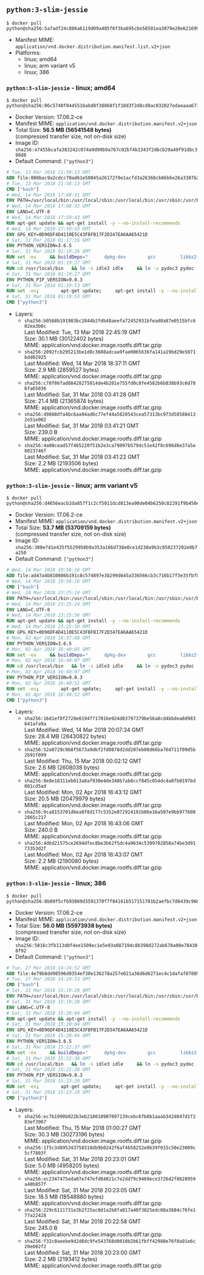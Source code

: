 ## `python:3-slim-jessie`

```console
$ docker pull python@sha256:5a7adf24c886a6119d09a405f6f3ba695cbe58501ea3079e20e6216994370f15
```

-	Manifest MIME: `application/vnd.docker.distribution.manifest.list.v2+json`
-	Platforms:
	-	linux; amd64
	-	linux; arm variant v5
	-	linux; 386

### `python:3-slim-jessie` - linux; amd64

```console
$ docker pull python@sha256:06c5740f0445516abd8f38868f1f18d3f2d8cd0ac032027edaeaaa67138e0754
```

-	Docker Version: 17.06.2-ce
-	Manifest MIME: `application/vnd.docker.distribution.manifest.v2+json`
-	Total Size: **56.5 MB (56541548 bytes)**  
	(compressed transfer size, not on-disk size)
-	Image ID: `sha256:e7455bcafa383242c074a9d99b9a767c02bf4b1343f2d6cb29a49f91dbc398d8`
-	Default Command: `["python3"]`

```dockerfile
# Tue, 13 Mar 2018 21:58:13 GMT
ADD file:080bac9a2cdcc70ad61e50045a26172f0e1acfd3a26360cb86b6e26a3307b2e1 in / 
# Tue, 13 Mar 2018 21:58:13 GMT
CMD ["bash"]
# Wed, 14 Mar 2018 17:08:31 GMT
ENV PATH=/usr/local/bin:/usr/local/sbin:/usr/local/bin:/usr/sbin:/usr/bin:/sbin:/bin
# Wed, 14 Mar 2018 17:08:32 GMT
ENV LANG=C.UTF-8
# Wed, 14 Mar 2018 17:50:43 GMT
RUN apt-get update && apt-get install -y --no-install-recommends 		ca-certificates 		libexpat1 		libffi6 		libgdbm3 		libreadline6 		libsqlite3-0 		libssl1.0.0 	&& rm -rf /var/lib/apt/lists/*
# Wed, 14 Mar 2018 17:50:43 GMT
ENV GPG_KEY=0D96DF4D4110E5C43FBFB17F2D347EA6AA65421D
# Sat, 31 Mar 2018 01:17:16 GMT
ENV PYTHON_VERSION=3.6.5
# Sat, 31 Mar 2018 01:19:26 GMT
RUN set -ex 	&& buildDeps=" 		dpkg-dev 		gcc 		libbz2-dev 		libc6-dev 		libexpat1-dev 		libffi-dev 		libgdbm-dev 		liblzma-dev 		libncursesw5-dev 		libreadline-dev 		libsqlite3-dev 		libssl-dev 		make 		tcl-dev 		tk-dev 		wget 		xz-utils 		zlib1g-dev 		$(command -v gpg > /dev/null || echo 'gnupg dirmngr') 	" 	&& apt-get update && apt-get install -y $buildDeps --no-install-recommends && rm -rf /var/lib/apt/lists/* 		&& wget -O python.tar.xz "https://www.python.org/ftp/python/${PYTHON_VERSION%%[a-z]*}/Python-$PYTHON_VERSION.tar.xz" 	&& wget -O python.tar.xz.asc "https://www.python.org/ftp/python/${PYTHON_VERSION%%[a-z]*}/Python-$PYTHON_VERSION.tar.xz.asc" 	&& export GNUPGHOME="$(mktemp -d)" 	&& gpg --keyserver ha.pool.sks-keyservers.net --recv-keys "$GPG_KEY" 	&& gpg --batch --verify python.tar.xz.asc python.tar.xz 	&& rm -rf "$GNUPGHOME" python.tar.xz.asc 	&& mkdir -p /usr/src/python 	&& tar -xJC /usr/src/python --strip-components=1 -f python.tar.xz 	&& rm python.tar.xz 		&& cd /usr/src/python 	&& gnuArch="$(dpkg-architecture --query DEB_BUILD_GNU_TYPE)" 	&& ./configure 		--build="$gnuArch" 		--enable-loadable-sqlite-extensions 		--enable-shared 		--with-system-expat 		--with-system-ffi 		--without-ensurepip 	&& make -j "$(nproc)" 	&& make install 	&& ldconfig 		&& apt-get purge -y --auto-remove $buildDeps 		&& find /usr/local -depth 		\( 			\( -type d -a \( -name test -o -name tests \) \) 			-o 			\( -type f -a \( -name '*.pyc' -o -name '*.pyo' \) \) 		\) -exec rm -rf '{}' + 	&& rm -rf /usr/src/python
# Sat, 31 Mar 2018 01:19:27 GMT
RUN cd /usr/local/bin 	&& ln -s idle3 idle 	&& ln -s pydoc3 pydoc 	&& ln -s python3 python 	&& ln -s python3-config python-config
# Sat, 31 Mar 2018 01:19:27 GMT
ENV PYTHON_PIP_VERSION=9.0.3
# Sat, 31 Mar 2018 01:19:53 GMT
RUN set -ex; 		apt-get update; 	apt-get install -y --no-install-recommends wget; 	rm -rf /var/lib/apt/lists/*; 		wget -O get-pip.py 'https://bootstrap.pypa.io/get-pip.py'; 		apt-get purge -y --auto-remove wget; 		python get-pip.py 		--disable-pip-version-check 		--no-cache-dir 		"pip==$PYTHON_PIP_VERSION" 	; 	pip --version; 		find /usr/local -depth 		\( 			\( -type d -a \( -name test -o -name tests \) \) 			-o 			\( -type f -a \( -name '*.pyc' -o -name '*.pyo' \) \) 		\) -exec rm -rf '{}' +; 	rm -f get-pip.py
# Sat, 31 Mar 2018 01:19:53 GMT
CMD ["python3"]
```

-	Layers:
	-	`sha256:b0568b191983bc2844b2fdb48aeefa72452931bfead0a87e0515bfc602ea3b0c`  
		Last Modified: Tue, 13 Mar 2018 22:45:19 GMT  
		Size: 30.1 MB (30122402 bytes)  
		MIME: application/vnd.docker.image.rootfs.diff.tar.gzip
	-	`sha256:2092fcb295213be1d8c3608adcaa9fae0065636fa141a19bd29e5071bdd02925`  
		Last Modified: Wed, 14 Mar 2018 18:37:11 GMT  
		Size: 2.9 MB (2859527 bytes)  
		MIME: application/vnd.docker.image.rootfs.diff.tar.gzip
	-	`sha256:c78f86fad88428275014de4b201e755fd0c8fe4582b6b838b93c6d786fa65036`  
		Last Modified: Sat, 31 Mar 2018 03:41:28 GMT  
		Size: 21.4 MB (21365874 bytes)  
		MIME: application/vnd.docker.image.rootfs.diff.tar.gzip
	-	`sha256:d9888dfa4bc6aa94ad6c77ef44a5820543cea57313bc973d585884132e51e002`  
		Last Modified: Sat, 31 Mar 2018 03:41:21 GMT  
		Size: 239.0 B  
		MIME: application/vnd.docker.image.rootfs.diff.tar.gzip
	-	`sha256:4a08cead57f465220f51b2e3ca79097b579dc51e42f8c696d8e37a5e8023746f`  
		Last Modified: Sat, 31 Mar 2018 03:41:22 GMT  
		Size: 2.2 MB (2193506 bytes)  
		MIME: application/vnd.docker.image.rootfs.diff.tar.gzip

### `python:3-slim-jessie` - linux; arm variant v5

```console
$ docker pull python@sha256:d4656eacb2da857f1c2cf5011dcd813ea90de04b6250c82291f9b450e94fe7c0
```

-	Docker Version: 17.06.2-ce
-	Manifest MIME: `application/vnd.docker.distribution.manifest.v2+json`
-	Total Size: **53.7 MB (53709159 bytes)**  
	(compressed transfer size, not on-disk size)
-	Image ID: `sha256:380e741e435f5529958b9a353a166d738e0ce1d238a9b3c858237202e0b7a250`
-	Default Command: `["python3"]`

```dockerfile
# Wed, 14 Mar 2018 19:56:16 GMT
ADD file:ad47a4b810086b191c8c574897e3b299d645a336566cb3c716b17f3e35fbf87d in / 
# Wed, 14 Mar 2018 19:56:16 GMT
CMD ["bash"]
# Wed, 14 Mar 2018 23:25:24 GMT
ENV PATH=/usr/local/bin:/usr/local/sbin:/usr/local/bin:/usr/sbin:/usr/bin:/sbin:/bin
# Wed, 14 Mar 2018 23:25:24 GMT
ENV LANG=C.UTF-8
# Wed, 14 Mar 2018 23:25:56 GMT
RUN apt-get update && apt-get install -y --no-install-recommends 		ca-certificates 		libexpat1 		libffi6 		libgdbm3 		libreadline6 		libsqlite3-0 		libssl1.0.0 	&& rm -rf /var/lib/apt/lists/*
# Wed, 14 Mar 2018 23:25:56 GMT
ENV GPG_KEY=0D96DF4D4110E5C43FBFB17F2D347EA6AA65421D
# Mon, 02 Apr 2018 16:37:08 GMT
ENV PYTHON_VERSION=3.6.5
# Mon, 02 Apr 2018 16:40:05 GMT
RUN set -ex 	&& buildDeps=" 		dpkg-dev 		gcc 		libbz2-dev 		libc6-dev 		libexpat1-dev 		libffi-dev 		libgdbm-dev 		liblzma-dev 		libncursesw5-dev 		libreadline-dev 		libsqlite3-dev 		libssl-dev 		make 		tcl-dev 		tk-dev 		wget 		xz-utils 		zlib1g-dev 		$(command -v gpg > /dev/null || echo 'gnupg dirmngr') 	" 	&& apt-get update && apt-get install -y $buildDeps --no-install-recommends && rm -rf /var/lib/apt/lists/* 		&& wget -O python.tar.xz "https://www.python.org/ftp/python/${PYTHON_VERSION%%[a-z]*}/Python-$PYTHON_VERSION.tar.xz" 	&& wget -O python.tar.xz.asc "https://www.python.org/ftp/python/${PYTHON_VERSION%%[a-z]*}/Python-$PYTHON_VERSION.tar.xz.asc" 	&& export GNUPGHOME="$(mktemp -d)" 	&& gpg --keyserver ha.pool.sks-keyservers.net --recv-keys "$GPG_KEY" 	&& gpg --batch --verify python.tar.xz.asc python.tar.xz 	&& rm -rf "$GNUPGHOME" python.tar.xz.asc 	&& mkdir -p /usr/src/python 	&& tar -xJC /usr/src/python --strip-components=1 -f python.tar.xz 	&& rm python.tar.xz 		&& cd /usr/src/python 	&& gnuArch="$(dpkg-architecture --query DEB_BUILD_GNU_TYPE)" 	&& ./configure 		--build="$gnuArch" 		--enable-loadable-sqlite-extensions 		--enable-shared 		--with-system-expat 		--with-system-ffi 		--without-ensurepip 	&& make -j "$(nproc)" 	&& make install 	&& ldconfig 		&& apt-get purge -y --auto-remove $buildDeps 		&& find /usr/local -depth 		\( 			\( -type d -a \( -name test -o -name tests \) \) 			-o 			\( -type f -a \( -name '*.pyc' -o -name '*.pyo' \) \) 		\) -exec rm -rf '{}' + 	&& rm -rf /usr/src/python
# Mon, 02 Apr 2018 16:40:07 GMT
RUN cd /usr/local/bin 	&& ln -s idle3 idle 	&& ln -s pydoc3 pydoc 	&& ln -s python3 python 	&& ln -s python3-config python-config
# Mon, 02 Apr 2018 16:40:07 GMT
ENV PYTHON_PIP_VERSION=9.0.3
# Mon, 02 Apr 2018 16:40:51 GMT
RUN set -ex; 		apt-get update; 	apt-get install -y --no-install-recommends wget; 	rm -rf /var/lib/apt/lists/*; 		wget -O get-pip.py 'https://bootstrap.pypa.io/get-pip.py'; 		apt-get purge -y --auto-remove wget; 		python get-pip.py 		--disable-pip-version-check 		--no-cache-dir 		"pip==$PYTHON_PIP_VERSION" 	; 	pip --version; 		find /usr/local -depth 		\( 			\( -type d -a \( -name test -o -name tests \) \) 			-o 			\( -type f -a \( -name '*.pyc' -o -name '*.pyo' \) \) 		\) -exec rm -rf '{}' +; 	rm -f get-pip.py
# Mon, 02 Apr 2018 16:40:52 GMT
CMD ["python3"]
```

-	Layers:
	-	`sha256:16d1ef8f2728e0194f717016e924d03797379be56a8cd4bbdea8d983641afa9a`  
		Last Modified: Wed, 14 Mar 2018 20:07:34 GMT  
		Size: 28.4 MB (28430822 bytes)  
		MIME: application/vnd.docker.image.rootfs.diff.tar.gzip
	-	`sha256:52a0729c9b8f5673a9dbf2fd0878d2dd207eb08d66ba76d711f09d5b2b91f099`  
		Last Modified: Thu, 15 Mar 2018 00:02:12 GMT  
		Size: 2.6 MB (2608038 bytes)  
		MIME: application/vnd.docker.image.rootfs.diff.tar.gzip
	-	`sha256:8e8e18311eb013a8af930e4de348b7ab8ccf845c054dc4a8fb0197bd001cd5ad`  
		Last Modified: Mon, 02 Apr 2018 16:43:12 GMT  
		Size: 20.5 MB (20479979 bytes)  
		MIME: application/vnd.docker.image.rootfs.diff.tar.gzip
	-	`sha256:0ca8153701d6ea8f8d177c5352e072924191b06e16a507e9bb9776082865c217`  
		Last Modified: Mon, 02 Apr 2018 16:43:06 GMT  
		Size: 240.0 B  
		MIME: application/vnd.docker.image.rootfs.diff.tar.gzip
	-	`sha256:4d6d21575ce2694dfec8be3b62f5dc4a9634c5399702858a74be3d9173353d2f`  
		Last Modified: Mon, 02 Apr 2018 16:43:07 GMT  
		Size: 2.2 MB (2190080 bytes)  
		MIME: application/vnd.docker.image.rootfs.diff.tar.gzip

### `python:3-slim-jessie` - linux; 386

```console
$ docker pull python@sha256:8b89f5cfb93869d3591370f7f84161b517151701b2aefbc7d6439c96681a7d20
```

-	Docker Version: 17.06.2-ce
-	Manifest MIME: `application/vnd.docker.distribution.manifest.v2+json`
-	Total Size: **56.0 MB (55973938 bytes)**  
	(compressed transfer size, not on-disk size)
-	Image ID: `sha256:5016c3fb113d0f4ee1509ec1e5e93a087194c8b398d272ab678a00e784308f92`
-	Default Command: `["python3"]`

```dockerfile
# Tue, 27 Mar 2018 14:24:52 GMT
ADD file:4e79b8dd98596d0354ef30e136278a257e021a36d6d6271ec4c1dafaf07889ae in / 
# Tue, 27 Mar 2018 14:24:53 GMT
CMD ["bash"]
# Sat, 31 Mar 2018 15:19:29 GMT
ENV PATH=/usr/local/bin:/usr/local/sbin:/usr/local/bin:/usr/sbin:/usr/bin:/sbin:/bin
# Sat, 31 Mar 2018 15:19:29 GMT
ENV LANG=C.UTF-8
# Sat, 31 Mar 2018 15:20:04 GMT
RUN apt-get update && apt-get install -y --no-install-recommends 		ca-certificates 		libexpat1 		libffi6 		libgdbm3 		libreadline6 		libsqlite3-0 		libssl1.0.0 	&& rm -rf /var/lib/apt/lists/*
# Sat, 31 Mar 2018 15:20:04 GMT
ENV GPG_KEY=0D96DF4D4110E5C43FBFB17F2D347EA6AA65421D
# Sat, 31 Mar 2018 15:20:04 GMT
ENV PYTHON_VERSION=3.6.5
# Sat, 31 Mar 2018 15:22:37 GMT
RUN set -ex 	&& buildDeps=" 		dpkg-dev 		gcc 		libbz2-dev 		libc6-dev 		libexpat1-dev 		libffi-dev 		libgdbm-dev 		liblzma-dev 		libncursesw5-dev 		libreadline-dev 		libsqlite3-dev 		libssl-dev 		make 		tcl-dev 		tk-dev 		wget 		xz-utils 		zlib1g-dev 		$(command -v gpg > /dev/null || echo 'gnupg dirmngr') 	" 	&& apt-get update && apt-get install -y $buildDeps --no-install-recommends && rm -rf /var/lib/apt/lists/* 		&& wget -O python.tar.xz "https://www.python.org/ftp/python/${PYTHON_VERSION%%[a-z]*}/Python-$PYTHON_VERSION.tar.xz" 	&& wget -O python.tar.xz.asc "https://www.python.org/ftp/python/${PYTHON_VERSION%%[a-z]*}/Python-$PYTHON_VERSION.tar.xz.asc" 	&& export GNUPGHOME="$(mktemp -d)" 	&& gpg --keyserver ha.pool.sks-keyservers.net --recv-keys "$GPG_KEY" 	&& gpg --batch --verify python.tar.xz.asc python.tar.xz 	&& rm -rf "$GNUPGHOME" python.tar.xz.asc 	&& mkdir -p /usr/src/python 	&& tar -xJC /usr/src/python --strip-components=1 -f python.tar.xz 	&& rm python.tar.xz 		&& cd /usr/src/python 	&& gnuArch="$(dpkg-architecture --query DEB_BUILD_GNU_TYPE)" 	&& ./configure 		--build="$gnuArch" 		--enable-loadable-sqlite-extensions 		--enable-shared 		--with-system-expat 		--with-system-ffi 		--without-ensurepip 	&& make -j "$(nproc)" 	&& make install 	&& ldconfig 		&& apt-get purge -y --auto-remove $buildDeps 		&& find /usr/local -depth 		\( 			\( -type d -a \( -name test -o -name tests \) \) 			-o 			\( -type f -a \( -name '*.pyc' -o -name '*.pyo' \) \) 		\) -exec rm -rf '{}' + 	&& rm -rf /usr/src/python
# Sat, 31 Mar 2018 15:22:38 GMT
RUN cd /usr/local/bin 	&& ln -s idle3 idle 	&& ln -s pydoc3 pydoc 	&& ln -s python3 python 	&& ln -s python3-config python-config
# Sat, 31 Mar 2018 15:22:38 GMT
ENV PYTHON_PIP_VERSION=9.0.3
# Sat, 31 Mar 2018 15:23:20 GMT
RUN set -ex; 		apt-get update; 	apt-get install -y --no-install-recommends wget; 	rm -rf /var/lib/apt/lists/*; 		wget -O get-pip.py 'https://bootstrap.pypa.io/get-pip.py'; 		apt-get purge -y --auto-remove wget; 		python get-pip.py 		--disable-pip-version-check 		--no-cache-dir 		"pip==$PYTHON_PIP_VERSION" 	; 	pip --version; 		find /usr/local -depth 		\( 			\( -type d -a \( -name test -o -name tests \) \) 			-o 			\( -type f -a \( -name '*.pyc' -o -name '*.pyo' \) \) 		\) -exec rm -rf '{}' +; 	rm -f get-pip.py
# Sat, 31 Mar 2018 15:23:20 GMT
CMD ["python3"]
```

-	Layers:
	-	`sha256:ec7b1998b022b3eb218010907097139cebc6fb8b1aaab342d847d1f283ef3967`  
		Last Modified: Thu, 15 Mar 2018 01:00:27 GMT  
		Size: 30.3 MB (30273196 bytes)  
		MIME: application/vnd.docker.image.rootfs.diff.tar.gzip
	-	`sha256:1f5c3d895343758318db9b0242f6af4b58252e0b39f015c50e23009c5cf7803f`  
		Last Modified: Sat, 31 Mar 2018 20:23:01 GMT  
		Size: 5.0 MB (4958205 bytes)  
		MIME: application/vnd.docker.image.rootfs.diff.tar.gzip
	-	`sha256:ec2347475eda07e747efd84821c7e2dd79c9469ece3726d2f8628959a40b857f`  
		Last Modified: Sat, 31 Mar 2018 20:23:05 GMT  
		Size: 18.5 MB (18548880 bytes)  
		MIME: application/vnd.docker.image.rootfs.diff.tar.gzip
	-	`sha256:229c6111731e3b2f25ac0d1a2b8fa017a40f3825edc08a3684c76fe177a22428`  
		Last Modified: Sat, 31 Mar 2018 20:22:58 GMT  
		Size: 245.0 B  
		MIME: application/vnd.docker.image.rootfs.diff.tar.gzip
	-	`sha256:f32c0aeebe9d2d6dc9fe543768d0010b2b61fbff42988e76f0a91e6c20e002f2`  
		Last Modified: Sat, 31 Mar 2018 20:23:00 GMT  
		Size: 2.2 MB (2193412 bytes)  
		MIME: application/vnd.docker.image.rootfs.diff.tar.gzip
